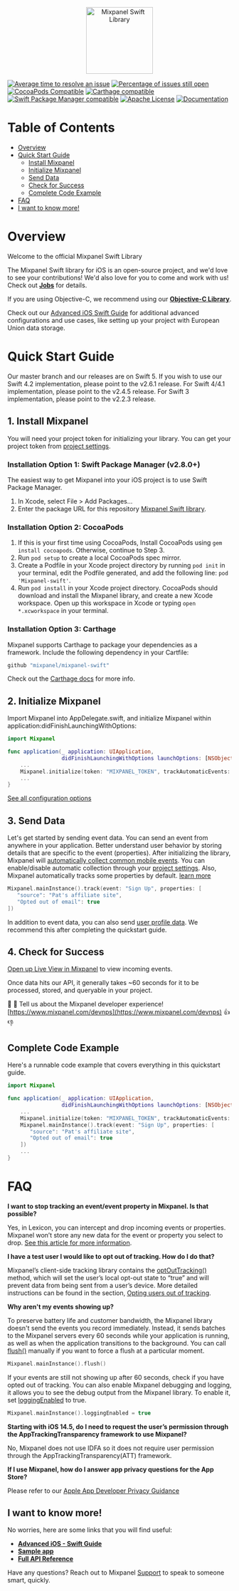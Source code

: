 

<p align="center">
  <img src="https://github.com/mixpanel/mixpanel-android/blob/assets/mixpanel.png?raw=true" alt="Mixpanel Swift Library" height="150"/>
</p>


[![Average time to resolve an issue](http://isitmaintained.com/badge/resolution/mixpanel/mixpanel-swift.svg)](http://isitmaintained.com/project/mixpanel/mixpanel-swift "Average time to resolve an issue")
[![Percentage of issues still open](http://isitmaintained.com/badge/open/mixpanel/mixpanel-swift.svg)](http://isitmaintained.com/project/mixpanel/mixpanel-swift "Percentage of issues still open")
[![CocoaPods Compatible](http://img.shields.io/cocoapods/v/Mixpanel-swift.svg)](https://mixpanel.com)
[![Carthage compatible](https://img.shields.io/badge/Carthage-compatible-4BC51D.svg)](https://github.com/Carthage/Carthage)
[![Swift Package Manager compatible](https://img.shields.io/badge/Swift%20Package%20Manager-compatible-brightgreen.svg)](https://github.com/apple/swift-package-manager)
[![Apache License](http://img.shields.io/cocoapods/l/Mixpanel-swift.svg)](https://mixpanel.com)
[![Documentation](https://mixpanel.github.io/mixpanel-swift/badge.svg)](https://mixpanel.github.io/mixpanel-swift)
# Table of Contents

<!-- MarkdownTOC -->

- [Overview](#overview)
- [Quick Start Guide](#quick-start-guide)
    - [Install Mixpanel](#1-install-mixpanel)
    - [Initialize Mixpanel](#2-initialize-mixpanel)
    - [Send Data](#3-send-data)
    - [Check for Success](#4-check-for-success)
    - [Complete Code Example](#complete-code-example)
- [FAQ](#faq)
- [I want to know more!](#i-want-to-know-more)

<!-- /MarkdownTOC -->


<a name="introduction"></a>
# Overview

Welcome to the official Mixpanel Swift Library

The Mixpanel Swift library for iOS is an open-source project, and we'd love to see your contributions!
We'd also love for you to come and work with us! Check out **[Jobs](https://mixpanel.com/jobs/#openings)** for details.

If you are using Objective-C, we recommend using our **[Objective-C Library](https://github.com/mixpanel/mixpanel-iphone)**.

Check out our [Advanced iOS Swift Guide](swift) for additional advanced configurations and use cases, like setting up your project with European Union data storage.

# Quick Start Guide
Our master branch and our releases are on Swift 5. If you wish to use our Swift 4.2 implementation, please point to the v2.6.1 release. For Swift 4/4.1 implementation, please point to the v2.4.5 release. For Swift 3 implementation, please point to the v2.2.3 release.

## 1. Install Mixpanel
You will need your project token for initializing your library. You can get your project token from [project settings](https://mixpanel.com/settings/project).

### Installation Option 1: Swift Package Manager (v2.8.0+)
The easiest way to get Mixpanel into your iOS project is to use Swift Package Manager.
1. In Xcode, select File > Add Packages...
2. Enter the package URL for this repository [Mixpanel Swift library](https://github.com/mixpanel/mixpanel-swift).

### Installation Option 2: CocoaPods
1. If this is your first time using CocoaPods, Install CocoaPods using `gem install cocoapods`. Otherwise, continue to Step 3.
2. Run `pod setup` to create a local CocoaPods spec mirror.
3. Create a Podfile in your Xcode project directory by running `pod init` in your terminal, edit the Podfile generated, and add the following line: `pod 'Mixpanel-swift'`.
4. Run `pod install` in your Xcode project directory. CocoaPods should download and install the Mixpanel library, and create a new Xcode workspace. Open up this workspace in Xcode or typing `open *.xcworkspace` in your terminal.

### Installation Option 3: Carthage
Mixpanel supports Carthage to package your dependencies as a framework. Include the following dependency in your Cartfile:
```swift
github "mixpanel/mixpanel-swift"
```
Check out the [Carthage docs](https://github.com/Carthage/Carthage#if-youre-building-for-ios-tvos-or-watchos) for more info.

## 2. Initialize Mixpanel
Import Mixpanel into AppDelegate.swift, and initialize Mixpanel within application:didFinishLaunchingWithOptions:
```swift
import Mixpanel

func application(_ application: UIApplication,
                 didFinishLaunchingWithOptions launchOptions: [NSObject: AnyObject]?) -> Bool {
    ...
    Mixpanel.initialize(token: "MIXPANEL_TOKEN", trackAutomaticEvents: true)
    ...
}
```
[See all configuration options](https://mixpanel.github.io/mixpanel-swift/Classes/MixpanelInstance.html)

## 3. Send Data
Let's get started by sending event data. You can send an event from anywhere in your application. Better understand user behavior by storing details that are specific to the event (properties). After initializing the library, Mixpanel will [automatically collect common mobile events](https://mixpanel.com/help/questions/articles/which-common-mobile-events-can-mixpanel-collect-on-my-behalf-automatically). You can enable/disable automatic collection through your [project settings](https://help.mixpanel.com/hc/en-us/articles/115004596186#enable-or-disable-common-mobile-events). Also, Mixpanel automatically tracks some properties by default. [learn more](https://help.mixpanel.com/hc/en-us/articles/115004613766-Default-Properties-Collected-by-Mixpanel#iOS)
```swift
Mixpanel.mainInstance().track(event: "Sign Up", properties: [
   "source": "Pat's affiliate site",
   "Opted out of email": true
])
```
In addition to event data, you can also send [user profile data](https://developer.mixpanel.com/docs/swift#storing-user-profiles). We recommend this after completing the quickstart guide.

## 4. Check for Success
[Open up Live View in Mixpanel](http://mixpanel.com/report/live) to view incoming events. 

Once data hits our API, it generally takes ~60 seconds for it to be processed, stored, and queryable in your project.

👋 👋  Tell us about the Mixpanel developer experience! [https://www.mixpanel.com/devnps](https://www.mixpanel.com/devnps) 👍  👎

## Complete Code Example
Here's a runnable code example that covers everything in this quickstart guide.
```swift
import Mixpanel

func application(_ application: UIApplication,
                 didFinishLaunchingWithOptions launchOptions: [NSObject: AnyObject]?) -> Bool {
    ...
    Mixpanel.initialize(token: "MIXPANEL_TOKEN", trackAutomaticEvents: true)
    Mixpanel.mainInstance().track(event: "Sign Up", properties: [
       "source": "Pat's affiliate site",
       "Opted out of email": true
    ])
    ...
}
```

# FAQ
**I want to stop tracking an event/event property in Mixpanel. Is that possible?**

Yes, in Lexicon, you can intercept and drop incoming events or properties. Mixpanel won’t store any new data for the event or property you select to drop. [See this article for more information](https://help.mixpanel.com/hc/en-us/articles/360001307806#dropping-events-and-properties).

**I have a test user I would like to opt out of tracking. How do I do that?**

Mixpanel’s client-side tracking library contains the [optOutTracking()](https://mixpanel.github.io/mixpanel-swift/Classes/MixpanelInstance.html#/s:8Mixpanel0A8InstanceC14optOutTrackingyyF) method, which will set the user’s local opt-out state to “true” and will prevent data from being sent from a user’s device. More detailed instructions can be found in the section, [Opting users out of tracking](https://developer.mixpanel.com/docs/swift#opting-users-out-of-tracking).

**Why aren't my events showing up?**

To preserve battery life and customer bandwidth, the Mixpanel library doesn't send the events you record immediately. Instead, it sends batches to the Mixpanel servers every 60 seconds while your application is running, as well as when the application transitions to the background. You can call [flush()](https://mixpanel.github.io/mixpanel-swift/Classes/MixpanelInstance.html#/s:8Mixpanel0A8InstanceC5flush10completionyyycSg_tF) manually if you want to force a flush at a particular moment.
```swift
Mixpanel.mainInstance().flush()
```
If your events are still not showing up after 60 seconds, check if you have opted out of tracking. You can also enable Mixpanel debugging and logging, it allows you to see the debug output from the Mixpanel library. To enable it, set [loggingEnabled](https://mixpanel.github.io/mixpanel-swift/Classes/MixpanelInstance.html#/s:8Mixpanel0A8InstanceC14loggingEnabledSbvp) to true.
```swift
Mixpanel.mainInstance().loggingEnabled = true
```
**Starting with iOS 14.5, do I need to request the user’s permission through the AppTrackingTransparency framework to use Mixpanel?**

No, Mixpanel does not use IDFA so it does not require user permission through the AppTrackingTransparency(ATT) framework.

**If I use Mixpanel, how do I answer app privacy questions for the App Store?**

Please refer to our [Apple App Developer Privacy Guidance](https://mixpanel.com/legal/app-store-privacy-details/)


## I want to know more!

No worries, here are some links that you will find useful:
* **[Advanced iOS - Swift Guide](https://developer.mixpanel.com/docs/swift)**
* **[Sample app](https://github.com/mixpanel/mixpanel-swift/tree/master/MixpanelDemo)**
* **[Full API Reference](https://mixpanel.github.io/mixpanel-swift)**

Have any questions? Reach out to Mixpanel [Support](https://help.mixpanel.com/hc/en-us/requests/new) to speak to someone smart, quickly.

